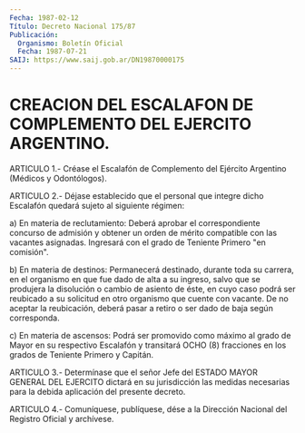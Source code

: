 ```yaml
---
Fecha: 1987-02-12
Título: Decreto Nacional 175/87
Publicación:
  Organismo: Boletín Oficial
  Fecha: 1987-07-21
SAIJ: https://www.saij.gob.ar/DN19870000175
---
```

# CREACION DEL ESCALAFON DE COMPLEMENTO DEL EJERCITO ARGENTINO.

<a id="1"></a>
ARTICULO  1.-  Créase  el  Escalafón  de  Complemento  del Ejército Argentino (Médicos y Odontólogos).

<a id="2"></a>
ARTICULO  2.-  Déjase establecido que el personal que integre dicho Escalafón quedará sujeto al siguiente régimen:

a) En materia de  reclutamiento:  Deberá aprobar el correspondiente concurso de admisión y obtener un orden  de  mérito  compatible con las vacantes asignadas. Ingresará con el grado de Teniente  Primero "en comisión".

b)  En materia de destinos: Permanecerá destinado, durante toda  su carrera,  en  el  organismo  en  que fue dado de alta a su ingreso, salvo que se produjera la disolución  o  cambio de asiento de éste, en cuyo caso podrá ser reubicado a su solicitud  en  otro organismo que cuente con vacante. De no aceptar la reubicación,  deberá pasar a retiro o ser dado de baja según corresponda.

c)  En  materia  de  ascensos:  Podrá ser promovido como máximo  al grado de Mayor en su respectivo Escalafón  y  transitará  OCHO  (8) fracciones en los grados de Teniente Primero y Capitán.

<a id="3"></a>
ARTICULO  3.-  Determínase  que  el  señor  Jefe  del  ESTADO MAYOR GENERAL  DEL  EJERCITO  dictará  en  su  jurisdicción  las  medidas necesarias    para  la  debida  aplicación  del  presente  decreto.

<a id="4"></a>
ARTICULO  4.- Comuníquese, publíquese, dése a la Dirección Nacional del Registro Oficial y archívese.